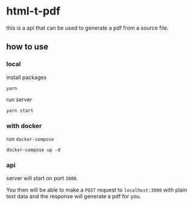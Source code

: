 # html-t-pdf
this is a api that can be used to generate a pdf from a source file.

## how to use

### local

install packages
```
yarn
```

run server

```
yarn start
```

### with docker
run `docker-compose`
```
docker-compose up -d
```

### api

server will start on port `3000`.

You then will be able to make a `POST` request to `localhost:3000` with plain text data and the response will generate a pdf for you.
